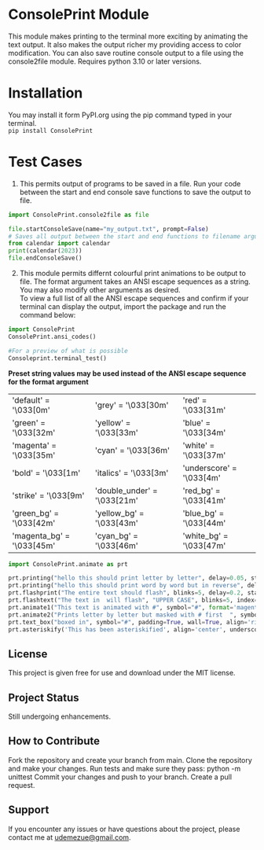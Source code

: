 # ConsolePrint Module
This module makes printing to the terminal more exciting by animating the text output.
It also makes the output richer my providing access to color modification.
You can also save routine console output to a file using the console2file module.
Requires python 3.10 or later versions.

# Installation
You may install it form PyPI.org using the pip command typed in your terminal.<br>
`pip install ConsolePrint`

# Test Cases
1.  This permits output of programs to be saved in a file.  Run your code between the start and end console save functions to save the output to file.
```python
import ConsolePrint.console2file as file  

file.startConsoleSave(name="my_output.txt", prompt=False)
# Saves all output between the start and end functions to filename argument
from calendar import calendar
print(calendar(2023))
file.endConsoleSave()
```
2.  This module permits differnt colourful print animations to be output to file.  The format argument takes an ANSI escape sequences as a string.  You may also modify other arguments as desired.<br>
To view a full list of all the ANSI escape sequences and confirm if your terminal can display the output, import the package and run the command below:
```python
import ConsolePrint
ConsolePrint.ansi_codes()

#For a preview of what is possible
Consoleprint.terminal_test()
```

<b>Preset string values may be used instead of the ANSI escape sequence for the format argument</b>
<table>
    <tr>
        <td>'default' =        '\033[0m'</td>
        <td>'grey' =           '\033[30m'</td>
        <td>'red' =            '\033[31m'</td>
    </tr>
    <tr>
        <td>'green' =          '\033[32m'</td>
        <td>'yellow' =         '\033[33m'</td>
        <td>'blue' =           '\033[34m'</td>
    </tr>
    <tr>
        <td>'magenta' =        '\033[35m'</td>
        <td>'cyan' =           '\033[36m'</td>
        <td>'white' =          '\033[37m'</td>
    </tr>
    <tr>
        <td>'bold' =           '\033[1m'</td>
        <td>'italics' =        '\033[3m'</td>
        <td>'underscore' =     '\033[4m'</td>
    </tr>
    <tr>
        <td>'strike' =         '\033[9m'</td>
        <td>'double_under' =   '\033[21m'</td>
        <td>'red_bg' =         '\033[41m'</td>
    </tr>
    <tr>
        <td>'green_bg' =       '\033[42m'</td>
        <td>'yellow_bg' =      '\033[43m'</td>
        <td>'blue_bg' =        '\033[44m'</td>
    </tr>
    <tr>
        <td>'magenta_bg' =     '\033[45m'</td>
        <td>'cyan_bg' =        '\033[46m'</td>
        <td>'white_bg' =       '\033[47m'</td>
    </tr>
</table>

```python
import ConsolePrint.animate as prt 

prt.printing("hello this should print letter by letter", delay=0.05, style="letter", stay=True, rev=False, format='strike')
prt.printing("hello this should print word by word but in reverse", delay=0.3, style="word", stay=True, rev=True, format='red_bg')
prt.flashprint("The entire text should flash", blinks=5, delay=0.2, stay=True, format='green')
prt.flashtext("The text in  will flash", "UPPER CASE", blinks=5, index=12, delay=0.2, format='yellow')
prt.animate1("This text is animated with #", symbol="#", format='magenta')
prt.animate2("Prints letter by letter but masked with # first  ", symbol="#", delay=0.05, format="\033[48;5;150m")
prt.text_box("boxed in", symbol="#", padding=True, wall=True, align='right', format='\033[48;5;4m')
prt.asteriskify('This has been asteriskified', align='center', underscore=True, format='cyan')
```

<!-- 3.  This adds loading animations to terminal program.  The load time argument is specified as an integer in seconds.
```python
import ConsolePrint.loading as load  

load.countdown(5)
load.loading1(10)
print()
load.loading2(5)
print()
load.loading3(5)
``` -->
## License
This project is given free for use and download under the MIT license.

## Project Status
Still undergoing enhancements.

## How to Contribute
Fork the repository and create your branch from main.
Clone the repository and make your changes.
Run tests and make sure they pass: python -m unittest
Commit your changes and push to your branch.
Create a pull request.

## Support
If you encounter any issues or have questions about the project, please contact me at udemezue@gmail.com.
